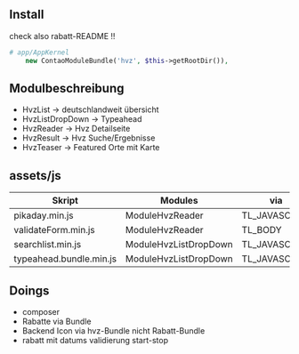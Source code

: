 ## Install
check also rabatt-README !!
```PHP
# app/AppKernel
    new ContaoModuleBundle('hvz', $this->getRootDir()),
```


## Modulbeschreibung

- HvzList -> deutschlandweit übersicht
- HvzListDropDown -> Typeahead
- HvzReader -> Hvz Detailseite
- HvzResult -> Hvz Suche/Ergebnisse
- HvzTeaser -> Featured Orte mit Karte

## assets/js

| Skript | Modules  | via   |
|---|---|---|
| pikaday.min.js           | ModuleHvzReader        | TL_JAVASCRIPT |
| validateForm.min.js      | ModuleHvzReader        | TL_BODY       |
| searchlist.min.js        | ModuleHvzListDropDown  | TL_JAVASCRIPT |
| typeahead.bundle.min.js  | ModuleHvzListDropDown  | TL_JAVASCRIPT |

## Doings
- composer
- Rabatte via Bundle 
- Backend Icon via hvz-Bundle nicht Rabatt-Bundle
- rabatt mit datums validierung start-stop